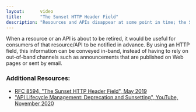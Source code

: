 ```yaml
---
layout:      video
title:       "The Sunset HTTP Header Field"
description: "Resources and APIs disappear at some point in time; the Sunset field allows to advertise that event to clients."
---
```


When a resource or an API is about to be retired, it would be useful for consumers of that resource/API to be notified in advance. By using an HTTP field, this information can be conveyed in-band, instead of having to rely on out-of-band channels such as announcements that are published on Web pages or sent by email.

### Additional Resources:

- [RFC 8594, "The Sunset HTTP Header Field", May 2019](https://datatracker.ietf.org/doc/html/rfc8594)
- ["API Lifecycle Management: Deprecation and Sunsetting", YouTube, November 2020](https://www.youtube.com/watch?v=twfufQn1mD0)
